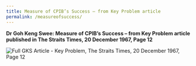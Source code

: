```yaml
---
title: Measure of CPIB’s Success – from Key Problem article
permalink: /measureofsuccess/
---
```

**Dr Goh Keng Swee: Measure of CPIB’s Success – from Key Problem article published in The Straits Times, 20 December 1967, Page 12**

![Full GKS Article - Key Problem, The Straits Times, 20 December 1967, Page 12](https://user-images.githubusercontent.com/84945723/188252272-ce912675-f62a-42bd-b08d-586b7d57bdf2.png)

